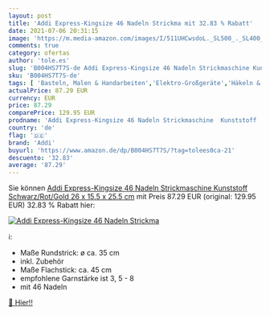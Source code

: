 ```yaml
---
layout: post
title: 'Addi Express-Kingsize 46 Nadeln Strickma mit 32.83 % Rabatt'
date: 2021-07-06 20:31:15
image: 'https://m.media-amazon.com/images/I/511UHCwsdoL._SL500_._SL400_.jpg'
comments: true
category: ofertas
author: 'tole.es'
slug: 'B004HS7T7S-de Addi Express-Kingsize 46 Nadeln Strickmaschine Kunststoff...'
sku: 'B004HS7T7S-de'
tags: [ 'Basteln, Malen & Handarbeiten','Elektro-Großgeräte','Häkeln & Stricken','Küche, Haushalt & Wohnen','Stricken','Stricknadeln','addi', ]
actualPrice: 87.29 EUR
currency: EUR
price: 87.29
comparePrice: 129.95 EUR
prodname: 'Addi Express-Kingsize 46 Nadeln Strickmaschine  Kunststoff  Schwarz/Rot/Gold  26 x 15.5 x 25.5 cm'
country: 'de'
flag: '🇩🇪'
brand: 'Addi'
buyurl: 'https://www.amazon.de/dp/B004HS7T7S/?tag=tolees0ca-21'
descuento: '32.83'
average: '87.29'
---
```


Sie können [Addi Express-Kingsize 46 Nadeln Strickmaschine  Kunststoff  Schwarz/Rot/Gold  26 x 15.5 x 25.5 cm](https://www.amazon.de/dp/B004HS7T7S/?tag=tolees0ca-21) mit Preis 87.29 EUR (original: 129.95 EUR) 32.83 % Rabatt hier:

[![Addi Express-Kingsize 46 Nadeln Strickma](https://m.media-amazon.com/images/I/511UHCwsdoL._SL500_._SL400_.jpg)](https://www.amazon.de/dp/B004HS7T7S/?tag=tolees0ca-21)

ℹ️:

- Maße Rundstrick: ø ca. 35 cm
- inkl. Zubehör
- Maße Flachstick: ca. 45 cm
- empfohlene Garnstärke ist 3, 5 - 8
- mit 46 Nadeln

[🛒 Hier!!](https://www.amazon.de/dp/B004HS7T7S/?tag=tolees0ca-21)
